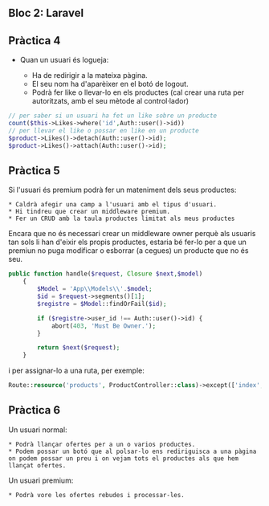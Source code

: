 ## Bloc 2: Laravel


## Pràctica 4

 * Quan un usuari és logueja: 

    * Ha de redirigir a la mateixa pàgina.
    * El seu nom ha d'aparèixer en el botó de logout.
    * Podrà fer like o llevar-lo en els productes (cal crear una ruta per autoritzats, amb el seu mètode al control·lador)
        
```php
// per saber si un usuari ha fet un like sobre un producte
count($this->Likes->where('id',Auth::user()->id))
// per llevar el like o possar en like en un producte
$product->Likes()->detach(Auth::user()->id);
$product->Likes()->attach(Auth::user()->id);
```

## Pràctica 5

Si l'usuari és premium podrà fer un mateniment dels seus productes:

    * Caldrà afegir una camp a l'usuari amb el tipus d'usuari.
    * Hi tindreu que crear un middleware premium.
    * Fer un CRUD amb la taula productes limitat als meus productes

Encara que no és necessari crear un middleware owner perquè als usuaris tan sols
li han d'eixir els propis productes, estaria bé fer-lo per a que un premiun no puga
modificar o esborrar (a cegues) un producte que no és seu. 

```php
public function handle($request, Closure $next,$model)
    {
        $Model = 'App\\Models\\'.$model;
        $id = $request->segments()[1];
        $registre = $Model::findOrFail($id);

        if ($registre->user_id !== Auth::user()->id) {
            abort(403, 'Must Be Owner.');
        }

        return $next($request);
    }
```
i per assignar-lo a una ruta, per exemple:

```php
Route::resource('products', ProductController::class)->except(['index','create','store'])->middleware(['auth','owner:Post']);
```

## Pràctica 6 

Un usuari normal:

    * Podrà llançar ofertes per a un o varios productes.
    * Podem possar un botó que al polsar-lo ens rediriguisca a una pàgina on podem possar un preu i on vejam tots el productes als que hem llançat ofertes.

Un usuari premium:

    * Podrà vore les ofertes rebudes i processar-les.

